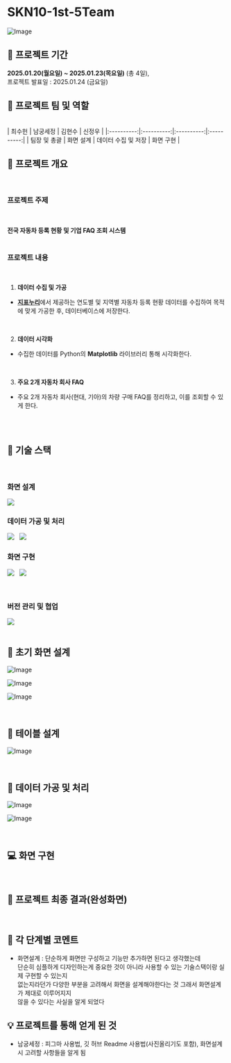 # SKN10-1st-5Team
![Image](https://github.com/user-attachments/assets/51c829fe-ac31-471b-aa5d-092e4ad45a12)
## 📌 프로젝트 기간
**2025.01.20(월요일) ~ 2025.01.23(목요일)** (총 4일), <br/>
프로젝트 발표일 : 2025.01.24 (금요일)
<br/>

## 🌟 프로젝트 팀 및 역할
<br/>
| 최수헌 | 남궁세정 | 김현수 | 신정우 |
|:----------:|:----------:|:----------:|:----------:|
| 팀장 및 총괄 | 화면 설계 | 데이터 수집 및 저장 | 화면 구현 |


<br/>




## 📌 프로젝트 개요
<br/>

### 프로젝트 주제
<br/>

**전국 자동차 등록 현황 및 기업 FAQ 조회 시스템**
<br/>
<br/>

### 프로젝트 내용
<br/>

 1. **데이터 수집 및 가공**<br/>
- <b>[지표누리](https://www.index.go.kr/unity/potal/main/EachDtlPageDetail.do?idx_cd=1257)</b>에서 제공하는 연도별 및 지역별 자동차 등록 현황 데이터를 수집하여 목적에 맞게 가공한 후, 데이터베이스에 저장한다.
<br/>

2. **데이터 시각화**<br/>
- 수집한 데이터를 Python의 **Matplotlib** 라이브러리 통해 시각화한다.
<br/>

3. **주요 2개 자동차 회사 FAQ**<br/>
- 주요 2개 자동차 회사(현대, 기아)의 차량 구매 FAQ를 정리하고, 이를 조회할 수 있게 한다.
<br/>
<br/>


## 📌 기술 스택
<br/>

### 화면 설계
![](https://img.shields.io/badge/Figma-F24E1E?style=for-the-badge&logo=figma&logoColor=white)
<br/>

### 데이터 가공 및 처리
![](https://img.shields.io/badge/MySQL-4479A1?style=for-the-badge&logo=mysql&logoColor=white) &nbsp; ![](https://img.shields.io/badge/python-3670A0?style=for-the-badge&logo=python&logoColor=white)
<br/>

### 화면 구현
![](https://img.shields.io/badge/python-3670A0?style=for-the-badge&logo=python&logoColor=white) &nbsp; ![](https://img.shields.io/badge/streamlit-FF0000?style=for-the-badge&logo=streamlit&logoColor=white)

<br/>

### 버전 관리 및 협업
![](https://img.shields.io/badge/github-000000?style=for-the-badge&logo=github&logoColor=white)
<br/>
<br/>
## 📝 초기 화면 설계

![Image](https://github.com/user-attachments/assets/b7f53159-15b7-4fae-8b17-157a6513b0d5) <br/>

![Image](https://github.com/user-attachments/assets/fc19f4c3-a887-491b-ad4d-91170dcafbd8) <br/>

![Image](https://github.com/user-attachments/assets/090004dc-b628-4c92-8619-1b8809f3e8de) <br/>

<br/>


## 🔗 테이블 설계

![Image](https://github.com/user-attachments/assets/55657ead-ca75-4ae0-b137-08cb36d9ef3c)

<br/>

## 📄 데이터 가공 및 처리
![Image](https://github.com/user-attachments/assets/cbfff01f-e92d-4f14-9cd2-9520814b1f80)

![Image](https://github.com/user-attachments/assets/ce10b9ce-5798-48b5-9b47-4a16e58169c0)

<br/>

## 💻 화면 구현



<br/>

## 📌 프로젝트 최종 결과(완성화면)





<br/>

 ## 🔎 각 단계별 코멘트
- 화면설계 : 단순하게 화면만 구성하고 기능만 추가하면 된다고 생각했는데 <br/>
단순히 심플하게 디자인하는게 중요한 것이 아니라 사용할 수 있는 기술스택이랑 실제 구현할 수 있는지<br/>
없는지라던가 다양한 부분을 고려해서 화면을 설계해야한다는 것 그래서 화면설계가 제대로 이루어지지<br/>
않을 수 있다는 사실을 알게 되었다<br/>


## 💡 프로젝트를 통해 얻게 된 것
- 남궁세정 : 피그마 사용법, 깃 허브 Readme 사용법(사진올리기도 포함), 화면설계시 고려할 사항들을 알게 됨

<br/>
